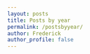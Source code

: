 ```yaml
---
layout: posts
title: Posts by year
permalink: /postsbyyear/
author: Frederick
author_profile: false
---
```

